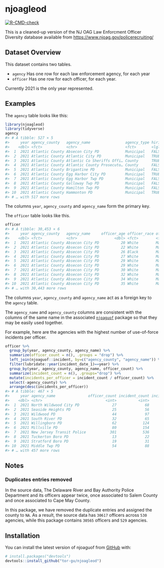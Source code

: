 
<!-- README.md is generated from README.Rmd. Please edit that file -->

# njoagleod

<!-- badges: start -->

[![R-CMD-check](https://github.com/tor-gu/njoagleod/workflows/R-CMD-check/badge.svg)](https://github.com/tor-gu/njoagleod/actions)
<!-- badges: end -->

This is a cleaned-up version of the NJ OAG Law Enforcment Officer
Diversity database available from
<https://www.njoag.gov/policerecruiting/>

## Dataset Overview

This dataset contains two tables.

-   `agency` Has one row for each law enforcement agency, for each year
-   `officer` Has one row for each officer, for each year.

Currently 2021 is the only year represented.

## Examples

The `agency` table looks like this:

``` r
library(njoagleod)
library(tidyverse)
agency
#> # A tibble: 527 × 5
#>     year agency_county   agency_name                agency_type hiring_governed…
#>    <dbl> <fct>           <chr>                      <fct>       <lgl>           
#>  1  2021 Atlantic County Absecon City PD            Municipal   FALSE           
#>  2  2021 Atlantic County Atlantic City PD           Municipal   TRUE            
#>  3  2021 Atlantic County Atlantic Co Sheriffs Offi… County      TRUE            
#>  4  2021 Atlantic County Atlantic County Prosecuto… County      FALSE           
#>  5  2021 Atlantic County Brigantine PD              Municipal   FALSE           
#>  6  2021 Atlantic County Egg Harbor City PD         Municipal   TRUE            
#>  7  2021 Atlantic County Egg Harbor Twp PD          Municipal   FALSE           
#>  8  2021 Atlantic County Galloway Twp PD            Municipal   FALSE           
#>  9  2021 Atlantic County Hamilton Twp PD            Municipal   FALSE           
#> 10  2021 Atlantic County Hammonton PD               Municipal   TRUE            
#> # … with 517 more rows
```

The columns `year`, `agency_county` and `agency_name` form the primary
key.

The `officer` table looks like this.

``` r
officer
#> # A tibble: 30,453 × 6
#>     year agency_county   agency_name     officer_age officer_race officer_gender
#>    <dbl> <fct>           <chr>                 <dbl> <fct>        <fct>         
#>  1  2021 Atlantic County Absecon City PD          20 White        Male          
#>  2  2021 Atlantic County Absecon City PD          22 White        Male          
#>  3  2021 Atlantic County Absecon City PD          26 Black        Male          
#>  4  2021 Atlantic County Absecon City PD          27 White        Male          
#>  5  2021 Atlantic County Absecon City PD          29 White        Male          
#>  6  2021 Atlantic County Absecon City PD          29 White        Male          
#>  7  2021 Atlantic County Absecon City PD          30 White        Male          
#>  8  2021 Atlantic County Absecon City PD          32 White        Male          
#>  9  2021 Atlantic County Absecon City PD          34 White        Male          
#> 10  2021 Atlantic County Absecon City PD          35 White        Male          
#> # … with 30,443 more rows
```

The columns `year`, `agency_county` and `agency_name` act as a foreign
key to the `agency` table.

The `agency_name` and `agency_county` columns are consistent with the
columns of the same name in the associated
[`njoaguof`](https://github.com/tor-gu/njoaguof) package so that they
may be easily used together.

For example, here are the agencies with the highest number of
use-of-force incidents per officer.

``` r
officer %>% 
  group_by(year, agency_county, agency_name) %>%
  summarize(officer_count = n(), .groups = "drop") %>%
  left_join(njoaguof::incident, by=c("agency_county", "agency_name")) %>%
  filter(lubridate::year(incident_date_1)==year) %>%
  group_by(year, agency_county, agency_name, officer_count) %>%
  summarize(incident_count = n(), .groups="drop") %>%
  mutate(incidents_per_officer = incident_count / officer_count) %>%
  select(-agency_county) %>%
  arrange(desc(incidents_per_officer))
#> # A tibble: 467 × 5
#>     year agency_name               officer_count incident_count incidents_per_o…
#>    <dbl> <chr>                             <int>          <int>            <dbl>
#>  1  2021 North Wildwood City PD               27             68             2.52
#>  2  2021 Seaside Heights PD                   25             56             2.24
#>  3  2021 Wildwood PD                          44             97             2.20
#>  4  2021 South River PD                       32             65             2.03
#>  5  2021 Willingboro PD                       62            124             2   
#>  6  2021 Millville PD                         80            154             1.92
#>  7  2021 New Jersey Transit Police           301            536             1.78
#>  8  2021 Tuckerton Boro PD                    13             22             1.69
#>  9  2021 Stratford Boro PD                    19             31             1.63
#> 10  2021 Middle Twp PD                        54             88             1.63
#> # … with 457 more rows
```

## Notes

### Duplicates entries removed

In the source data, The Delaware River and Bay Authority Police
Department and its officers appear twice, once associated to Salem
County and once associated to Cape May County.

In this package, we have removed the duplicate entries and assigned the
county to `NA`. As a result, the source data has `30617` officers across
`530` agencies, while this package contains `30565` officers and `529`
agencies.

## Installation

You can install the latest version of njoaguof from
[GitHub](https://github.com/) with:

``` r
# install.packages("devtools")
devtools::install_github("tor-gu/njoagleod")
```
